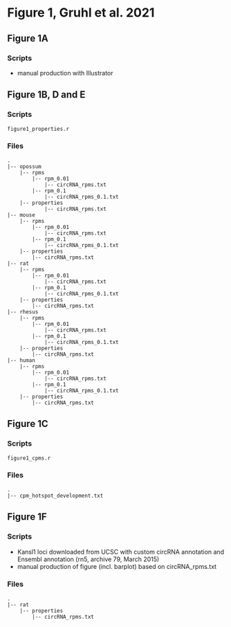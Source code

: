 # Figure 1, Gruhl et al. 2021

## Figure 1A
### Scripts
- manual production with Illustrator

## Figure 1B, D and E
### Scripts
```figure1_properties.r```

### Files

```
.
|-- opossum
	|-- rpms
		|-- rpm_0.01
			|-- circRNA_rpms.txt
		|-- rpm_0.1
			|-- circRNA_rpms_0.1.txt
	|-- properties
			|-- circRNA_rpms.txt
|-- mouse
	|-- rpms
		|-- rpm_0.01
			|-- circRNA_rpms.txt
		|-- rpm_0.1
			|-- circRNA_rpms_0.1.txt
	|-- properties
		|-- circRNA_rpms.txt
|-- rat
	|-- rpms
		|-- rpm_0.01
			|-- circRNA_rpms.txt
		|-- rpm_0.1
			|-- circRNA_rpms_0.1.txt
	|-- properties
		|-- circRNA_rpms.txt
|-- rhesus
	|-- rpms
		|-- rpm_0.01
			|-- circRNA_rpms.txt
		|-- rpm_0.1
			|-- circRNA_rpms_0.1.txt
	|-- properties
		|-- circRNA_rpms.txt
|-- human
	|-- rpms
		|-- rpm_0.01
			|-- circRNA_rpms.txt
		|-- rpm_0.1
			|-- circRNA_rpms_0.1.txt
	|-- properties
		|-- circRNA_rpms.txt
```

## Figure 1C
### Scripts
```figure1_cpms.r```

### Files
```
.
|-- cpm_hotspot_development.txt
```

## Figure 1F
### Scripts
- Kansl1 loci downloaded from UCSC with custom circRNA annotation and Ensembl annotation (rn5, archive 79, March 2015)
- manual production of figure (incl. barplot) based on circRNA_rpms.txt

### Files
```
.
|-- rat
	|-- properties
		|-- circRNA_rpms.txt
``` 